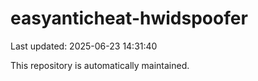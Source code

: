 # easyanticheat-hwidspoofer

Last updated: 2025-06-23 14:31:40

This repository is automatically maintained.
